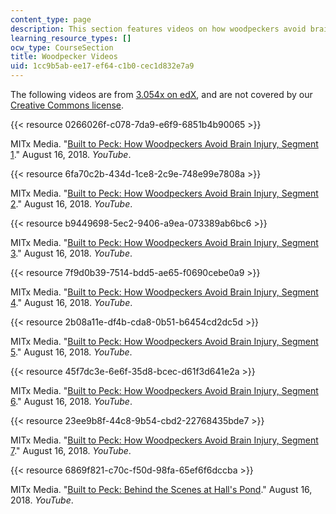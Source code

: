 ```yaml
---
content_type: page
description: This section features videos on how woodpeckers avoid brain injury.
learning_resource_types: []
ocw_type: CourseSection
title: Woodpecker Videos
uid: 1cc9b5ab-ee17-ef64-c1b0-cec1d832e7a9
---
```


The following videos are from [3.054x on edX](https://www.edx.org/course/mechanical-behavior-of-materials-part-1-linear-ela), and are not covered by our [Creative Commons license](/terms/#cc).

{{< resource 0266026f-c078-7da9-e6f9-6851b4b90065 >}}

MITx Media. "[Built to Peck: How Woodpeckers Avoid Brain Injury, Segment 1](https://www.youtube.com/watch?v=3pnCVwQRxBQ)." August 16, 2018. _YouTube_.

{{< resource 6fa70c2b-434d-1ce8-2c9e-748e99e7808a >}}

MITx Media. "[Built to Peck: How Woodpeckers Avoid Brain Injury, Segment 2](https://www.youtube.com/watch?v=D4KaIg4LRJI)." August 16, 2018. _YouTube_.

{{< resource b9449698-5ec2-9406-a9ea-073389ab6bc6 >}}

MITx Media. "[Built to Peck: How Woodpeckers Avoid Brain Injury, Segment 3](https://www.youtube.com/watch?v=lWWKsxOt1LY)." August 16, 2018. _YouTube_.

{{< resource 7f9d0b39-7514-bdd5-ae65-f0690cebe0a9 >}}

MITx Media. "[Built to Peck: How Woodpeckers Avoid Brain Injury, Segment 4](https://www.youtube.com/watch?v=MM7Ko-5OXhc)." August 16, 2018. _YouTube_.

{{< resource 2b08a11e-df4b-cda8-0b51-b6454cd2dc5d >}}

MITx Media. "[Built to Peck: How Woodpeckers Avoid Brain Injury, Segment 5](https://www.youtube.com/watch?v=jAdknn031sU)." August 16, 2018. _YouTube_.

{{< resource 45f7dc3e-6e6f-35d8-bcec-d61f3d641e2a >}}

MITx Media. "[Built to Peck: How Woodpeckers Avoid Brain Injury, Segment 6](https://www.youtube.com/watch?v=a87TTL_c8_0)." August 16, 2018. _YouTube_.

{{< resource 23ee9b8f-44c8-9b54-cbd2-22768435bde7 >}}

MITx Media. "[Built to Peck: How Woodpeckers Avoid Brain Injury, Segment 7](https://www.youtube.com/watch?v=XrieImbmdUo)." August 16, 2018. _YouTube_.

{{< resource 6869f821-c70c-f50d-98fa-65ef6f6dccba >}}

MITx Media. "[Built to Peck: Behind the Scenes at Hall's Pond](https://www.youtube.com/watch?v=uz1i4BwvwTk)." August 16, 2018. _YouTube_.